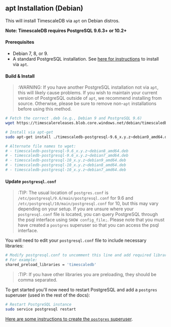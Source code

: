 ## apt Installation (Debian) [](installation-apt-debian)

This will install TimescaleDB via `apt` on Debian distros.

**Note: TimescaleDB requires PostgreSQL 9.6.3+ or 10.2+**

#### Prerequisites

- Debian 7, 8, or 9.
- A standard PostgreSQL installation.
See [here for instructions][postgresql-apt] to install via `apt`.

#### Build & Install

>:WARNING: If you have another PostgreSQL installation not via `apt`,
this will likely cause problems.
If you wish to maintain your current version of PostgreSQL outside
of `apt`, we recommend installing from source.  Otherwise, please be
sure to remove non-`apt` installations before using this method.

```bash
# Fetch the correct .deb (e.g., Debian 9 and PostgreSQL 9.6)
wget https://timescalereleases.blob.core.windows.net/debian/timescaledb-postgresql-9.6_x.y.z~debian9_amd64.deb

# Install via apt-get
sudo apt-get install ./timescaledb-postgresql-9.6_x.y.z~debian9_amd64.deb

# Alternate file names to wget:
# - timescaledb-postgresql-9.6_x.y.z~debian8_amd64.deb
# - timescaledb-postgresql-9.6_x.y.z~debian7_amd64.deb
# - timescaledb-postgresql-10_x.y.z~debian9_amd64.deb
# - timescaledb-postgresql-10_x.y.z~debian8_amd64.deb
# - timescaledb-postgresql-10_x.y.z~debian7_amd64.deb
```

#### Update `postgresql.conf`

>:TIP: The usual location of `postgres.conf`
is `/etc/postgresql/9.6/main/postgresql.conf` for 9.6 and
`/etc/postgresql/10/main/postgresql.conf` for 10, but this may vary
depending on your setup. If you are unsure where your `postgresql.conf` file
is located, you can query PostgreSQL through the psql interface using `SHOW config_file;`.
Please note that you must have created a `postgres` superuser so that you can access the psql
interface.

You will need to edit your `postgresql.conf` file to include
necessary libraries:
```bash
# Modify postgresql.conf to uncomment this line and add required libraries.
# For example:
shared_preload_libraries = 'timescaledb'
```

>:TIP: If you have other libraries you are preloading, they should be comma separated.

To get started you'll now need to restart PostgreSQL and add
a `postgres` superuser (used in the rest of the docs):
```bash
# Restart PostgreSQL instance
sudo service postgresql restart
```

[Here are some instructions to create the `postgres` superuser][createuser].

[createuser]: http://suite.opengeo.org/docs/latest/dataadmin/pgGettingStarted/firstconnect.html
[postgresql-apt]: https://www.postgresql.org/download/linux/debian/
